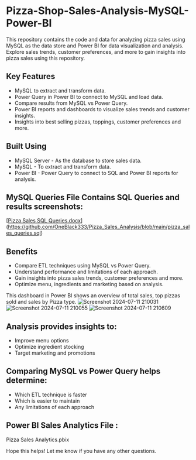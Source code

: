 # Pizza-Shop-Sales-Analysis-MySQL-Power-BI
This repository contains the code and data for analyzing pizza sales using MySQL  as the data store and Power BI for data visualization and analysis. Explore sales trends, customer preferences, and more to gain insights into pizza sales using this repository.

## Key Features
- MySQL  to extract and transform data.
- Power Query in Power BI to connect to MySQL and load data.
- Compare results from MySQL vs Power Query.
- Power BI reports and dashboards to visualize sales trends and customer insights.
- Insights into best selling pizzas, toppings, customer preferences and more.

## Built Using
- MySQL Server - As the database to store sales data.
- MySQL - To extract and transform data.
- Power BI - Power Query to connect to SQL and Power BI reports for analysis.

## MySQL Queries File Contains SQL Queries and results screenshots:
[[Pizza Sales SQL Queries.docx](https://github.com/DataVizExpert-Sham/Pizza-Shop-Sales-Analysis-SQL-Power-BI/files/14177623/Pizza.Sales.SQL.Queries.docx)](https://github.com/OneBlack333/Pizza_Sales_Analysis/blob/main/pizza_sales_queries.sql)

## Benefits
- Compare ETL techniques using MySQL vs Power Query.
- Understand performance and limitations of each approach.
- Gain insights into pizza sales trends, customer preferences and more.
- Optimize menu, ingredients and marketing based on analysis.

This dashboard in Power BI shows an overview of total sales, top pizzas sold and sales by Pizza type.
![Screenshot 2024-07-11 210031](https://github.com/user-attachments/assets/c911dd61-825d-47f0-97d6-b9dc5d1ad3dd)
![Screenshot 2024-07-11 210055](https://github.com/user-attachments/assets/a341b4c8-086c-4571-a940-4d492ee60111)
![Screenshot 2024-07-11 210609](https://github.com/user-attachments/assets/0d1bcb8c-5572-4f22-97d2-f23591dae214)



## Analysis provides insights to:
- Improve menu options
- Optimize ingredient stocking
- Target marketing and promotions

## Comparing MySQL vs Power Query helps determine:
- Which ETL technique is faster
- Which is easier to maintain
- Any limitations of each approach

## Power BI Sales Analytics File :
Pizza Sales Analytics.pbix

Hope this helps! Let me know if you have any other questions.
